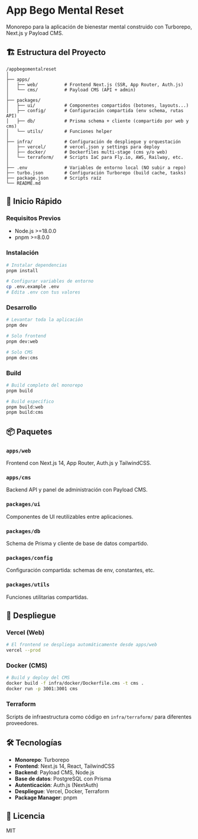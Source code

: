 # App Bego Mental Reset

Monorepo para la aplicación de bienestar mental construido con Turborepo, Next.js y Payload CMS.

## 🏗️ Estructura del Proyecto

```
/appbegomentalreset
│
├── apps/
│   ├── web/          # Frontend Next.js (SSR, App Router, Auth.js)
│   └── cms/          # Payload CMS (API + admin)
│
├── packages/
│   ├── ui/           # Componentes compartidos (botones, layouts...)
│   ├── config/       # Configuración compartida (env schema, rutas API)
│   ├── db/           # Prisma schema + cliente (compartido por web y cms)
│   └── utils/        # Funciones helper
│
├── infra/            # Configuración de despliegue y orquestación
│   ├── vercel/       # vercel.json y settings para deploy
│   ├── docker/       # Dockerfiles multi-stage (cms y/o web)
│   └── terraform/    # Scripts IaC para Fly.io, AWS, Railway, etc.
│
├── .env              # Variables de entorno local (NO subir a repo)
├── turbo.json        # Configuración Turborepo (build cache, tasks)
├── package.json      # Scripts raíz
└── README.md
```

## 🚀 Inicio Rápido

### Requisitos Previos
- Node.js >=18.0.0
- pnpm >=8.0.0

### Instalación

```bash
# Instalar dependencias
pnpm install

# Configurar variables de entorno
cp .env.example .env
# Edita .env con tus valores
```

### Desarrollo

```bash
# Levantar toda la aplicación
pnpm dev

# Solo frontend
pnpm dev:web

# Solo CMS
pnpm dev:cms
```

### Build

```bash
# Build completo del monorepo
pnpm build

# Build específico
pnpm build:web
pnpm build:cms
```

## 📦 Paquetes

### `apps/web`
Frontend con Next.js 14, App Router, Auth.js y TailwindCSS.

### `apps/cms`
Backend API y panel de administración con Payload CMS.

### `packages/ui`
Componentes de UI reutilizables entre aplicaciones.

### `packages/db`
Schema de Prisma y cliente de base de datos compartido.

### `packages/config`
Configuración compartida: schemas de env, constantes, etc.

### `packages/utils`
Funciones utilitarias compartidas.

## 🚢 Despliegue

### Vercel (Web)
```bash
# El frontend se despliega automáticamente desde apps/web
vercel --prod
```

### Docker (CMS)
```bash
# Build y deploy del CMS
docker build -f infra/docker/Dockerfile.cms -t cms .
docker run -p 3001:3001 cms
```

### Terraform
Scripts de infraestructura como código en `infra/terraform/` para diferentes proveedores.

## 🛠️ Tecnologías

- **Monorepo**: Turborepo
- **Frontend**: Next.js 14, React, TailwindCSS
- **Backend**: Payload CMS, Node.js
- **Base de datos**: PostgreSQL con Prisma
- **Autenticación**: Auth.js (NextAuth)
- **Despliegue**: Vercel, Docker, Terraform
- **Package Manager**: pnpm

## 📝 Licencia

MIT